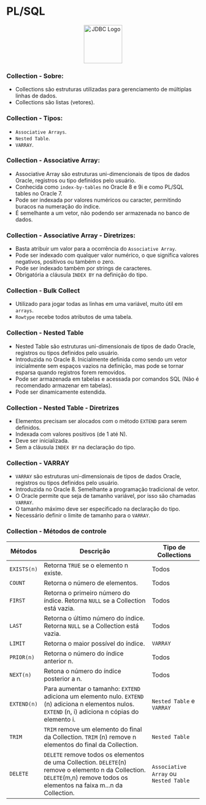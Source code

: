 # PL/SQL

<div style="text-align:center;">
    <img src="https://5.imimg.com/data5/SELLER/Default/2022/7/FT/WW/IM/7756102/oracle-database-enterprise-edition-license-1-processor.png" alt="JDBC Logo" width="100" height="100">
</div>


### Collection - Sobre:
* Collections são estruturas utilizadas para gerenciamento de múltiplas linhas de dados.
* Collections são listas (vetores).

### Collection - Tipos:
* `Associative Arrays`.
* `Nested Table`.
* `VARRAY`.

### Collection - Associative Array:
* Associative Array são estruturas uni-dimencionais de tipos de dados Oracle, registros ou tipo definidos pelo usuário.
* Conhecida como `index-by-tables` no Oracle 8 e 9i e como PL/SQL tables no Oracle 7.
* Pode ser indexada por valores numéricos ou caracter, permitindo buracos na numeração do índice.
* É semelhante a um vetor, não podendo ser armazenada no banco de dados.

### Collection - Associative Array - Diretrizes:
* Basta atribuir um valor para a ocorrência do `Associative Array`.
* Pode ser indexado com qualquer valor numérico, o que significa valores negativos, positivos ou também o zero.
* Pode ser indexado também por strings de caracteres.
* Obrigatória a cláusula `INDEX BY` na definição do tipo.

### Collection - Bulk Collect
* Utilizado para jogar todas as linhas em uma variável, muito útil em `arrays`.
* `Rowtype` recebe todos atributos de uma tabela.

### Collection - Nested Table
* Nested Table são estruturas uni-dimensionais de tipos de dado Oracle, registros ou tipos definidos pelo usuário.
* Introduzida no Oracle 8. Inicialmente definida como sendo um vetor inicialmente sem espaços vazios na definição, mas pode se tornar esparsa quando registros forem removidos.
* Pode ser armazenada em tabelas e acessada por comandos SQL (Não é recomendado armazenar em tabelas).
* Pode ser dinamicamente estendida.

### Collection - Nested Table - Diretrizes
* Elementos precisam ser alocados com o método `EXTEND` para serem definidos.
* Indexada com valores positivos (de 1 até N).
* Deve ser inicializada.
* Sem a cláusula `INDEX BY` na declaração do tipo.

### Collection - VARRAY
* `VARRAY` são estruturas uni-dimensionais de tipos de dados Oracle, registros ou tipos definidos pelo usuário.
* Introduzida no Oracle 8. Semelhante a programação tradicional de vetor.
* O Oracle permite que seja de tamanho variável, por isso são chamadas `VARRAY`.
* O tamanho máximo deve ser especificado na declaração do tipo.
* Necessário definir o limite de tamanho para o `VARRAY`.

### Collection - Métodos de controle
| Métodos       | Descrição | Tipo de Collections |
|----------------|----------------|----------------|
| `EXISTS(n)` | Retorna `TRUE` se o elemento n existe. | Todos |
| `COUNT` | Retorna o número de elementos. | Todos |
| `FIRST` | Retorna o primeiro número do índice. Retorna `NULL` se a Collection está vazia. | Todos |
| `LAST` | Retorna o último número do índice. Retorna `NULL` se a Collection está vazia. | Todos |
| `LIMIT` | Retorna o maior possível do índice. | `VARRAY` |
| `PRIOR(n)` | Retorna o número do índice anterior n. | Todos |
| `NEXT(n)` | Retona o número do índice posterior a n. | Todos |
| `EXTEND(n)` | Para aumentar o tamanho: `EXTEND` adiciona um elemento nulo. `EXTEND` (n) adiciona n elementos nulos. `EXTEND` (n, i) adiciona n cópias do elemento i. | `Nested Table` e `VARRAY` |
| `TRIM` | `TRIM` remove um elemento do final da Collection. `TRIM` (n) remove n elementos do final da Collection. | `Nested Table` |
| `DELETE` | `DELETE` remove todos os elementos de uma Collection. `DELETE`(n) remove o elemento n da Collection. `DELETE`(m,n) remove todos os elementos na faixa m...n da Collection. | `Associative Array` ou `Nested Table` |